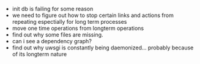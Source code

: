 * init db is failing for some reason
* we need to figure out how to stop certain links and actions from repeating espectially for long term processes
* move one time operations from longterm operations
* find out why some files are missing. 
* can i see a dependency graph?
* find out why uwsgi is constantly being daemonized... probably because of its longterm nature
